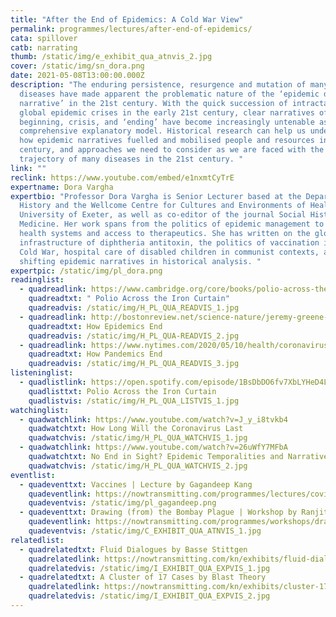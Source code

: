 ```yaml
---
title: "After the End of Epidemics: A Cold War View"
permalink: programmes/lectures/after-end-of-epidemics/
cata: spillover
catb: narrating
thumb: /static/img/e_exhibit_qua_atnvis_2.jpg
cover: /static/img/sn_dora.png
date: 2021-05-08T13:00:00.000Z
description: "The enduring persistence, resurgence and mutation of many epidemic
  diseases have made apparent the problematic nature of the ‘epidemic disease
  narrative’ in the 21st century. With the quick succession of intractable
  global epidemic crises in the early 21st century, clear narratives of
  beginning, crisis, and ‘ending’ have become increasingly untenable as a
  comprehensive explanatory model. Historical research can help us understand
  how epidemic narratives fuelled and mobilised people and resources in the 20th
  century, and approaches we need to consider as we are faced with the uncertain
  trajectory of many diseases in the 21st century. "
link: ""
reclink: https://www.youtube.com/embed/e1nxmtCyTrE
expertname: Dora Vargha
expertbio: "Professor Dora Vargha is Senior Lecturer based at the Department of
  History and the Wellcome Centre for Cultures and Environments of Health at the
  University of Exeter, as well as co-editor of the journal Social History of
  Medicine. Her work spans from the politics of epidemic management to public
  health systems and access to therapeutics. She has written on the global
  infrastructure of diphtheria antitoxin, the politics of vaccination in the
  Cold War, hospital care of disabled children in communist contexts, and
  shifting epidemic narratives in historical analysis. "
expertpic: /static/img/pl_dora.png
readinglist:
  - quadreadlink: https://www.cambridge.org/core/books/polio-across-the-iron-curtain/883EE15249730CF62FC95A52F555096C#fndtn-information
    quadreadtxt: " Polio Across the Iron Curtain"
    quadreadvis: /static/img/H_PL_QUA_READVIS_1.jpg
  - quadreadlink: http://bostonreview.net/science-nature/jeremy-greene-dora-vargha-how-epidemics-end
    quadreadtxt: How Epidemics End
    quadreadvis: /static/img/H_PL_QUA-READVIS_2.jpg
  - quadreadlink: https://www.nytimes.com/2020/05/10/health/coronavirus-plague-pandemic-history.html
    quadreadtxt: How Pandemics End
    quadreadvis: /static/img/H_PL_QUA_READVIS_3.jpg
listeninglist:
  - quadlistlink: https://open.spotify.com/episode/1BsDbDO6fv7XbLYHeD4LXy?si=7i8f1dcfT4ORl9_-o9aELg
    quadlisttxt: Polio Across the Iron Curtain
    quadlistvis: /static/img/H_PL_QUA_LISTVIS_1.jpg
watchinglist:
  - quadwatchlink: https://www.youtube.com/watch?v=J_y_i8tvkb4
    quadwatchtxt: How Long Will the Coronavirus Last
    quadwatchvis: /static/img/H_PL_QUA_WATCHVIS_1.jpg
  - quadwatchlink: https://www.youtube.com/watch?v=26uWfY7MFbA
    quadwatchtxt: No End in Sight? Epidemic Temporalities and Narratives in Modern Europe
    quadwatchvis: /static/img/H_PL_QUA_WATCHVIS_2.jpg
eventlist:
  - quadeventtxt: Vaccines | Lecture by Gagandeep Kang
    quadeventlink: https://nowtransmitting.com/programmes/lectures/covid-19-vaccines-present-and-future/
    quadeventvis: /static/img/pl_gagandeep.png
  - quadeventtxt: Drawing (from) the Bombay Plague | Workshop by Ranjit Kandalgaonkar
    quadeventlink: https://nowtransmitting.com/programmes/workshops/drawing-from-the-bombay-plague/
    quadeventvis: /static/img/C_EXHIBIT_QUA_ATNVIS_1.jpg
relatedlist:
  - quadrelatedtxt: Fluid Dialogues by Basse Stittgen
    quadrelatedlink: https://nowtransmitting.com/kn/exhibits/fluid-dialogues/
    quadrelatedvis: /static/img/I_EXHIBIT_QUA_EXPVIS_1.jpg
  - quadrelatedtxt: A Cluster of 17 Cases by Blast Theory
    quadrelatedlink: https://nowtransmitting.com/kn/exhibits/cluster-17-cases/
    quadrelatedvis: /static/img/I_EXHIBIT_QUA_EXPVIS_2.jpg
---
```

